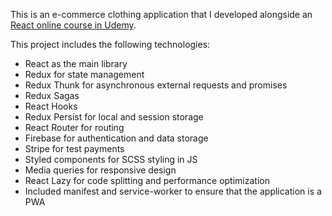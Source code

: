 This is an e-commerce clothing application that I developed alongside an [React online course in Udemy](https://www.udemy.com/course/complete-react-developer-zero-to-mastery/).

This project includes the following technologies:
- React as the main library
- Redux for state management
- Redux Thunk for asynchronous external requests and promises
- Redux Sagas
- React Hooks
- Redux Persist for local and session storage
- React Router for routing
- Firebase for authentication and data storage
- Stripe for test payments
- Styled components for SCSS styling in JS
- Media queries for responsive design
- React Lazy for code splitting and performance optimization
- Included manifest and service-worker to ensure that the application is a PWA

